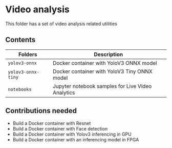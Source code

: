 # Video analysis

This folder has a set of video analysis related utilities

## Contents

| Folders              | Description                                       |
|----------------------|---------------------------------------------------|
| `yolov3-onnx`        | Docker container with YoloV3 ONNX model           |
| `yolov3-onnx-tiny`   | Docker container with YoloV3 Tiny ONNX model      |
| `notebooks`          | Jupyter notebook samples for Live Video Analytics |

## Contributions needed
- Build a Docker container with Resnet
- Build a Docker container with Face detection 
- Build a Docker container with Yolov3 inferencing in GPU
- Build a Docker container with an inferencing model in FPGA
